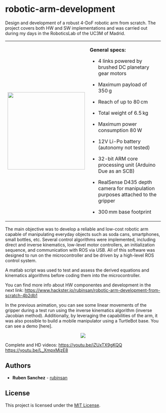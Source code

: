# robotic-arm-development
Design and development of a robust 4-DoF robotic arm from scratch. The project covers both HW and SW implementations and was carried out during my days in the RoboticsLab of the UC3M of Madrid.

<table>
  <tr>
    <td>
      <img src="media/Inv_Kinema.gif" width="250"/>
    </td>
    <td>

<strong>General specs:</strong>

- 4 links powered by brushed DC planetary gear motors  
- Maximum payload of 350 g  
- Reach of up to 80 cm  
- Total weight of 6.5 kg  
- Maximum power consumption 80 W  
- 12V Li-Po battery (autonomy not tested)  
- 32-bit ARM core processing unit (Arduino Due as an SCB)  
- RealSense D435 depth camera for manipulation purposes attached to the gripper  
- 300 mm base footprint  

    </td>
  </tr>
</table>

The main objective was to develop a reliable and low-cost robotic arm capable of manipulating everyday objects such as soda cans, smartphones, small bottles, etc. Several control algorithms were implemented, including direct and inverse kinematics, low-level motor controllers, an initialization sequence, and communication with ROS via USB. All of this software was designed to run on the microcontroller and be driven by a high-level ROS control system.

A matlab script was used to test and assess the derived equations and kinematics algorithms before coding them into the microcontroller.

You can find more info about HW componentes and development in the next link:
https://www.hackster.io/rubinsan/robotic-arm-development-from-scratch-4b2db1

In the previous animation, you can see some linear movements of the gripper during a test run using the inverse kinematics algorithm (inverse Jacobian method).
Additionally, by leveraging the capabilities of the arm, it was also possible to build a mobile manipulator using a TurtleBot base. You can see a demo [here].

<p align="center">
  <img src="gifs/demo_mob2.gif">
</p>

Complete and HD videos:
https://youtu.be/iZUxTX9gKQQ
https://youtu.be/L_XmpxMjzE8

## Authors

* **Ruben Sanchez** - [rubinsan](https://github.com/rubinsan)

## License

This project is licensed under the [MIT License](LICENSE).
